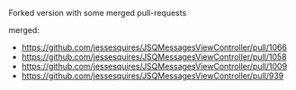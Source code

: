 Forked version with some merged pull-requests

merged:
* https://github.com/jessesquires/JSQMessagesViewController/pull/1066
* https://github.com/jessesquires/JSQMessagesViewController/pull/1058
* https://github.com/jessesquires/JSQMessagesViewController/pull/1009
* https://github.com/jessesquires/JSQMessagesViewController/pull/939
